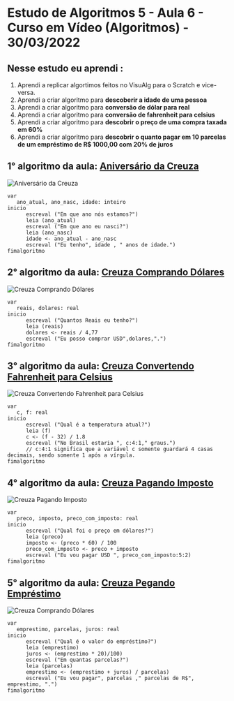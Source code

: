 # Estudo de Algoritmos 5 - Aula 6 - Curso em Vídeo (Algoritmos) - 30/03/2022

## Nesse estudo eu aprendi :

1. Aprendi a replicar algortimos feitos no VisuAlg para o Scratch e vice-versa. 
2. Aprendi a criar algoritmo para **descoberir a idade de uma pessoa**
3. Aprendi a criar algoritmo para **conversão de dólar para real**
4. Aprendi a criar algoritmo para **conversão de fahrenheit para celsius**
5. Aprendi a criar algoritmo para **descobrir o preço de uma compra taxada em 60%**
6. Aprendi a criar algoritmo para **descobrir o quanto pagar em 10 parcelas de um empréstimo de R$ 1000,00 com 20% de juros**

## 1° algoritmo da aula: [Aniversário da Creuza](https://scratch.mit.edu/projects/668660584/)

![Aniversário da Creuza](https://lh3.googleusercontent.com/Up8KiI8FtyQPTkk0sARVIDFM90m_PCQyG5aJirAHj9FWI4CPes1PsnCyOxCtXw6ZT_gIYVRq9BpEvdGot7phnhfQo9LCjzKLX7uKkWkBXMUpDmVvEJK-H7QOJMCBAHDWzwXWPhBQ-KNRKXuyJ5IT2Go7GEhDvD9mzcCtjPP3pQKiFpGmandBnGJ6KeZAG-HC7v6i-lYiis1n7Ps6ECfGWdMj6UaCCenCeWHmhJALXbAll6WGAGxbFEv3WErlL1OU_CcWDq9QLm0QCn7fLdzdm3DpYR8tL_ZMCgH0hpeg-tLhWQ_ZzC4TlKIBe4n9Fy3BiXuggFvSsGbVIAGNe1VGLy7A4kR7LIUr4y6k6fU0J2G0fnkjQsjp7OSXSfVlYK7iKDtY9CRgtoxuMeNqwaVyeJjGN5xtaTl0yOBwzckoR6Wxea3FF9eZrAZTdgrRCl8_TKWxxAP2-uX8xfPW814SAluNA6ze5SSizGwPMWt8XcBmxc5pgTwfKwX4cEpGIjwF5Ged9AzOOtEYWzyRGN0kUm-6v-TNAATWZrmFPDk69hu3IcVepjEJX7Dril6ch1p98Kak-aVUCkgl14P2d4FYdG65_GURbdaQh8t1-rpwpGZZTMH_LLjrE6tcpNlOjEFUYGioBUoeFyZUdJP0t2Ou6nkgVQ1CzIKXmU_XtvdcPsPni6loT6Nn6i_53k1Jhd9jCrIjtj1PG2udw3MFljTnuMOWh6BWEfzSt-XdV7V68OGRQbe3A1blOITIeMI2ivKybbjbt6aWJ_gOQJ3h5EpfcL-v26qE-Ok=w600-h450-no?authuser=1)

~~~
var
   ano_atual, ano_nasc, idade: inteiro
inicio
      escreval ("Em que ano nós estamos?")
      leia (ano_atual)
      escreval ("Em que ano eu nasci?")
      leia (ano_nasc)
      idade <- ano_atual - ano_nasc
      escreval ("Eu tenho", idade , " anos de idade.")
fimalgoritmo
~~~

## 2° algoritmo da aula: [Creuza Comprando Dólares](https://scratch.mit.edu/projects/668677665/)

![Creuza Comprando Dólares](https://lh3.googleusercontent.com/wgphZocCCZTRfrVYJrzjlfz3LNdgg7c_OjL_8GhspMSjSSEi8yH7D78J6b9Hzt3p-LetMOsUQ9J6ogMgPkOJEw2afRULhjFyHZgCjn1FK-NHotXHGho4_mePvNcMYdDTjs00DKy4GedwB5poKtiDqLVnoqg21uCxDTgOzya2H5sHMwyxCc98Tk5tBbY7KE9KyOL_HTsK_WrC6wR1A2GUvPKxgKgQB-iOr0Hnx06mR1DvUXyOOJCxPE6DEuzcADoxStszotDkxxSe_LxhDUEXb41UB50cZoqyOg50r-SgQ04AnKmGSRh2-Q8fLNXYPwdkbinK8hkZ_W19kIQt36_X7nTRg9ujuBFqioor6EC7og2Ipc1bUTfcxkxm-VKZrzIfdP3f27ysMjlOuTugL4yVYmA_-FpX3pUCOlnbv_EruG8fyjELxRC3ptPe3nfFZ8RnCaobmi5CAd7LbE_nv0vhfnKEggkBwbarFiu6DuF883HgL0TgcyztfYA_LX1yCni88t9gh77zhTNGzfNxWXnVGZsKIh0NCYagLduCybefnMIAAheWjzl5YMtpNjHw-wmHDTr8EY_HFkRbtbn-7i-cNNigGUKdfO_bEvOOtmTO7mBn7SsZ0wIYqdgrD98P45WAZ7WZjwu8Fq__pQswLm_wOaISFsSkAWuXjXVnUu0CquO9jH5e2t2fB1_KFJqBv3C4foNvYeWXGiUXOIZQN6DJCFZDkENxaOmwqMD7iCYnu9YykqLbQHIDe3cfHYPnfC-Gw0lHyXfz79bp0_C2eSJcBFfhZf4PBDA=w600-h450-no?authuser=1)

~~~
var
   reais, dolares: real
inicio
      escreval ("Quantos Reais eu tenho?")
      leia (reais)
      dolares <- reais / 4,77
      escreval ("Eu posso comprar USD",dolares,".")
fimalgoritmo
~~~

## 3° algoritmo da aula: [Creuza Convertendo Fahrenheit para Celsius](https://scratch.mit.edu/projects/668683402/)

![Creuza Convertendo Fahrenheit para Celsius](https://lh3.googleusercontent.com/Nx5OAjkiAx6rICjZoEY8J0Wb6CCU6agziC5jEdEh8wkzLkVjpQr0ZaxCbPbmRwHnspn1AbJM3oUEcyVSU4EgBYY5c5suvWdK5u8L7cRbRx8W12Wb7_bs3A4mP84VzTmtYi1Cva6QzqqRcsdS7QejiUEFeAApwGz9EeqMVkCCTiAcTIHHjZSfSAWuh0IfEoHE_65aCunivSx-MWwXN2k4PW5AURFXQO2Ausj-GLhtQyi44hmp0QVvTJPtjvvbgwCY3-5rwPqcnqJF8E8pr6JPDcldtXCJV9PxVIfI9IUOxqgcVHhxAwYETaPh-0cuSJy6Aubk7yJNUU-pWM5zEX4AUxYFDnsv5fk0Om5HzaADWVmsbdrGTu3sxc9aPjPG9wpd7WmzC6NXFOkQdba_8XdwaYqH-9LeSOeIOSbOOVVKdoNr02yEl0e3iUPzMIUt3FS8XhpaC_Z7g5ueGwHyiOYVZDS-mW-uaJHF8A1L66VRq1VLtUAI9i_s0kXWRD4Rg6X5-jzR_wuPVXyJSJWJlVYOconl8mKvi2v_M4hhDChAssE3KrMPFX8AxvjaXv3Qf8J3bSZ6IO22ywiXq3x2WY3-z8aSUtIN4cECkpGxawHWxBaSi4Jaelq2kwVOtiWa5Vf-34ksoc3xlSctN94hJ_zb_HLlr8xph21Iokv7WaZomJIwNjMfXVPTTlv4wtB57BTIoJnGNuKD248GWo9hCDB7xCEMykqXk0yZLTIKrAl_DGThBHRZmCkVMdUP_DnlwwVWyssgkOeK27-gmJ88U_VadLZHHA33mVI=w600-h450-no?authuser=1)

~~~
var
   c, f: real
inicio
      escreval ("Qual é a temperatura atual?")
      leia (f)
      c <- (f - 32) / 1.8
      escreval ("No Brasil estaria ", c:4:1," graus.")
      // c:4:1 significa que a variável c somente guardará 4 casas decimais, sendo somente 1 após a vírgula.
fimalgoritmo
~~~

## 4° algoritmo da aula: [Creuza Pagando Imposto](https://scratch.mit.edu/projects/668687821/)

![Creuza Pagando Imposto](https://lh3.googleusercontent.com/Djgoddp8IJuNXqMb-tRnNaeCbPvRxc6qLlPmjVUrg0XOdos5N9O7DOxQb3V7fhjsfRImoMmD_y4tH8oHp7Gk06ZWLlZ8dIUPKi55r2RE0PkXG67dNaFiuSgUof5BWoIppK2zojICFTu4BGa8OOdLJLMSXBqAqV_9kjClgPWcqvlX1MxbpOu1xUGnTOQXJlkWAd6qgXzUAGQxhREwud81k5pD2Ux1Qp3ICjCBEju_QhnsKglBcvLwyAoS1nMj5ZD5uPuW759NEW6hCKgB59fLtltzGjXYAyD4rDIoDnFgoiM_qLXh39E-NDvr_jLVSxJyqJsyL8CeUcjp1Anr8BRz6zP5qHxcdZhW7kLr2-JAuydmwMgiTpXVsNItItY7BLryajMAbAQlDSYSiXWZ9Hx30LuZvaeWgvvtqLu4cv6kfugndNKjqoGezw-tdtWuG45wlUbOGs-067A8pTuqmg8ZjiGktsyJYEIbkMNENdk9R-JXSvUXIgXsMXTy4EpOmNuLHMPxxwToY1QjYCYOvEMmXFpTGSSJO660EmSDCV09civYs45IfTIIdQJOc_nPLpQFNuspJzuWFgsYTfQW08P2OP9dlsdQKuQId3yaqPUCFts3SSqtKivA3cN1VVhlzTbGRq-7XSexpWpnwGfZvs_RJvzyU9rDVe0JQafW7jKXBPwX0m4xrKmk4eazYFwNK0QlHJ0o2HpB4g0yI18NOdliX0MNXmtqldljwV6AIHqLBaZam8PE_q2quBvnyPuUOzzzpHClcz80vKPTxNhjztagPwPuvbwvu2Q=w600-h450-no?authuser=1)

~~~
var
   preco, imposto, preco_com_imposto: real
inicio
      escreval ("Qual foi o preço em dólares?")
      leia (preco)
      imposto <- (preco * 60) / 100
      preco_com_imposto <- preco + imposto
      escreval ("Eu vou pagar USD ", preco_com_imposto:5:2)
fimalgoritmo
~~~

## 5° algoritmo da aula: [Creuza Pegando Empréstimo](https://scratch.mit.edu/projects/668697250/)

![Creuza Comprando Dólares](https://lh3.googleusercontent.com/5Uxs120eY20JHqPi8dyQEpAiYZiQ3aXLUgPmJxpboTVEtAE1tiIbubHWZLCRz7PTdKLAA9fV6tS9SBRhWzMAkve27Bia-AOgKB0ozig7SAiKt3PTowB67Iat0T_xViiGoR2t2JhEkJP5k5hnpX85dlPLnSExtrzyj2wwi_k88qLJVwjxUL9hVS4HSAr-T8lJwhXCwApyxlWekOnqps23KzkXvq1j0OgRWFBb53A2v2YqCyktcaaJrzSAQhh8FNDAHxxCTirAUXwlgEF_4azI4bU5642RXN1iXMH7Tb5eiz4227Npmv2JeWRYz3s0nRGZ4kPzTeY4d4jru0695cA2Egr53BKCdnMyvLIPZlGSLIP3mMNE2CDCrcGyNW7Bh-86ZOjs-A69CXI4u7U_d-Pm75MF6pTTm6MC5wVgMQmuAhD7iaEwQP4OdnGJq2s1xggUAU6osa1K8uW9kbNig9-HfWnhp6AWMqdIKoAFDGahn8QLTlwv5gGAj7ly8tPaHqX7qEzYUDLhu4YP9HzJo4lvtkK2-b63cg5629pqudXujbJCQpTUw3ZuZRpyGw2L2wMOVZauq7FJgsVcRfrawobePa6SjGk-adtjSzkpGMrFNAUGxvGvc3ZpqLx3o5mn-RZk8geBgzt4pcLDIsBc6Ocrizif0oebPPSAGUouyt39LtebIe0T1WQr8PLOQOVyjFg08OjSN1IBqdjALU_5UCUZJxwMe0Aac4LDVfffoGpbFHic0xdfOD5HaFEvnRLKo2J1Jk-CA8wUukyVVz0AVJmSAU3mmgQGrxg=w600-h450-no?authuser=1)

~~~
var
   emprestimo, parcelas, juros: real
inicio
      escreval ("Qual é o valor do empréstimo?")
      leia (emprestimo)
      juros <- (emprestimo * 20)/100)
      escreval ("Em quantas parcelas?")
      leia (parcelas)
      emprestimo <- (emprestimo + juros) / parcelas)
      escreval ("Eu vou pagar", parcelas ," parcelas de R$", emprestimo, ".")
fimalgoritmo
~~~